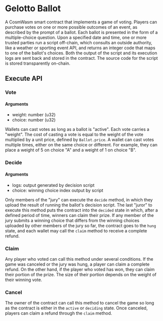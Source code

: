 # Gelotto Ballot

A CosmWasm smart contract that implements a game of voting. Players can purchase
votes on one or more possible outcomes of an event, as described by the prompt
of a ballot. Each ballot is presented in the form of a multiple-choice question.
Upon a specified date and time, one or more trusted parties run a script
off-chain, which consults an outside authority, like a weather or sporting event
API, and returns an integer code that maps to one of the ballot's choices. Both
the output of the script and its execution logs are sent back and stored in the
contract. The source code for the script is stored transparently on-chain.

## Execute API

### Vote

#### Arguments

- weight: number (u32)
- choice: number (u32)

Wallets can cast votes as long as a ballot is "active". Each vote carries a
"weight". The cost of casting a vote is equal to the weight of the vote
multiplied by a unit price, defined by `Ballot.price`. A wallet can cast votes
multiple times, either on the same choice or different. For example, they can
place a weight of 5 on choice "A" and a weight of 1 on choice "B".

### Decide

#### Arguments

- logs: output generated by decision script
- choice: winning choice index output by script

Only members of the "jury" can execute the `decide` method, in which they upload
the result of running the ballot's decision script. The last "juror" to execute
this method puts the contract into the `decided` state in which, after a defined
period of time, winners can claim their prize. If any member of the jury submits
a winning choice that differs from the winning choices uploaded by other members
of the jury so far, the contract goes to the `hung` state, and each wallet may
call the `claim` method to receive a complete refund.

### Claim

Any player who voted can call this method under several conditions. If the game
was canceled or the jury was hung, a player can claim a complete refund. On the
other hand, if the player who voted has won, they can claim their portion of the
prize. The size of their portion depends on the weight of their winning vote.

### Cancel

The owner of the contract can call this method to cancel the game so long as the
contract is either in the `active` or `deciding` state. Once canceled, players
can claim a refund through the `claim` method.

